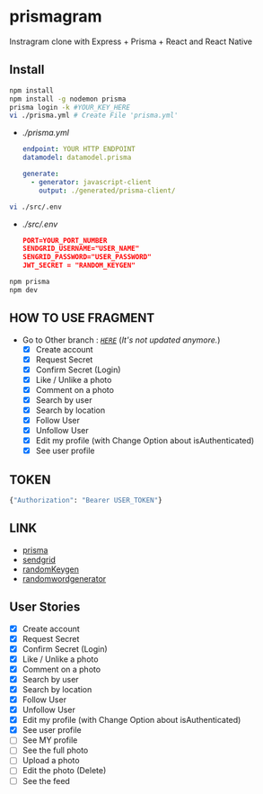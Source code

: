 # prismagram

Instragram clone with Express + Prisma + React and React Native

## Install

```bash
npm install
npm install -g nodemon prisma
prisma login -k #YOUR_KEY_HERE
vi ./prisma.yml # Create File 'prisma.yml'
```

- *./prisma.yml*

    ```yml
    endpoint: YOUR HTTP ENDPOINT
    datamodel: datamodel.prisma

    generate:
      - generator: javascript-client
        output: ./generated/prisma-client/
    ```

```bash
vi ./src/.env
```

- *./src/.env*

    ```json
    PORT=YOUR_PORT_NUMBER
    SENDGRID_USERNAME="USER_NAME"
    SENGRID_PASSWORD="USER_PASSWORD"
    JWT_SECRET = "RANDOM_KEYGEN"
    ```

```bash
npm prisma
npm dev
```

## HOW TO USE FRAGMENT

- Go to Other branch : [*`HERE`*](https://github.com/Sotaneum/prismagram/tree/UseFragments) (*It's not updated anymore.*)
  - [x] Create account
  - [x] Request Secret
  - [x] Confirm Secret (Login)
  - [x] Like / Unlike a photo
  - [x] Comment on a photo
  - [x] Search by user
  - [x] Search by location
  - [x] Follow User
  - [x] Unfollow User
  - [x] Edit my profile (with Change Option about isAuthenticated)
  - [x] See user profile

## TOKEN

```graphql
{"Authorization": "Bearer USER_TOKEN"}
```

## LINK

- [prisma](https://app.prisma.io/)
- [sendgrid](https://app.sendgrid.com/guide)
- [randomKeygen](https://randomkeygen.com/)
- [randomwordgenerator](https://wordcounter.net/random-word-generator)

## User Stories

- [x] Create account
- [x] Request Secret
- [x] Confirm Secret (Login)
- [x] Like / Unlike a photo
- [x] Comment on a photo
- [x] Search by user
- [x] Search by location
- [x] Follow User
- [x] Unfollow User
- [x] Edit my profile (with Change Option about isAuthenticated)
- [x] See user profile
- [ ] See MY profile
- [ ] See the full photo
- [ ] Upload a photo
- [ ] Edit the photo (Delete)
- [ ] See the feed
